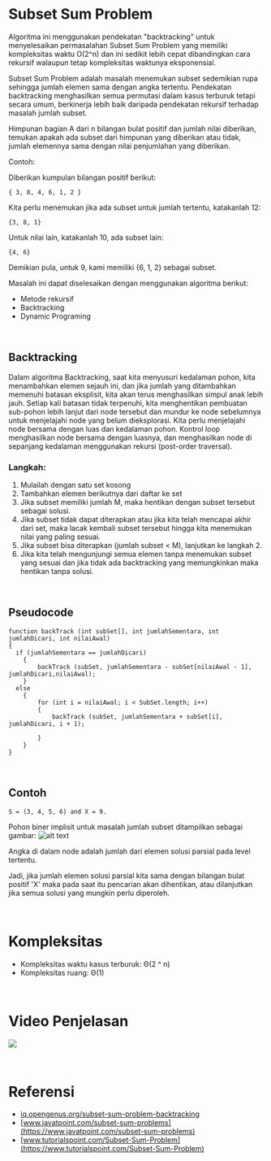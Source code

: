# Subset Sum Problem
Algoritma ini menggunakan pendekatan "backtracking" untuk menyelesaikan permasalahan Subset Sum Problem yang memiliki kompleksitas waktu O(2^n) dan ini sedikit lebih cepat dibandingkan cara rekursif walaupun tetap kompleksitas waktunya eksponensial.

Subset Sum Problem adalah masalah menemukan subset sedemikian rupa sehingga jumlah elemen sama dengan angka tertentu. Pendekatan backtracking menghasilkan semua permutasi dalam kasus terburuk tetapi secara umum, berkinerja lebih baik daripada pendekatan rekursif terhadap masalah jumlah subset.

Himpunan bagian A dari n bilangan bulat positif dan jumlah nilai diberikan, temukan apakah ada subset dari himpunan yang diberikan atau tidak, jumlah elemennya sama dengan nilai penjumlahan yang diberikan.

Contoh:

Diberikan kumpulan bilangan positif berikut:
```
{ 3, 8, 4, 6, 1, 2 }
```
Kita perlu menemukan jika ada subset untuk jumlah tertentu, katakanlah 12:
```
{3, 8, 1}
```
Untuk nilai lain, katakanlah 10, ada subset lain:
```
{4, 6}
```
Demikian pula, untuk 9, kami memiliki {6, 1, 2} sebagai subset.

Masalah ini dapat diselesaikan dengan menggunakan algoritma berikut:

- Metode rekursif
- Backtracking
- Dynamic Programing

<br />

## Backtracking
Dalam algoritma Backtracking, saat kita menyusuri kedalaman pohon, kita menambahkan elemen sejauh ini, dan jika jumlah yang ditambahkan memenuhi batasan eksplisit, kita akan terus menghasilkan simpul anak lebih jauh. Setiap kali batasan tidak terpenuhi, kita menghentikan pembuatan sub-pohon lebih lanjut dari node tersebut dan mundur ke node sebelumnya untuk menjelajahi node yang belum dieksplorasi. Kita perlu menjelajahi node bersama dengan luas dan kedalaman pohon. Kontrol loop menghasilkan node bersama dengan luasnya, dan menghasilkan node di sepanjang kedalaman menggunakan rekursi  (post-order traversal).

### Langkah:

1. Mulailah dengan satu set kosong
2. Tambahkan elemen berikutnya dari daftar ke set
3. Jika subset memiliki jumlah M, maka hentikan dengan subset tersebut sebagai solusi.
4. Jika subset tidak dapat diterapkan atau jika kita telah mencapai akhir dari set, maka lacak kembali subset tersebut hingga kita menemukan nilai yang paling sesuai.
5. Jika subset bisa diterapkan (jumlah subset < M), lanjutkan ke langkah 2.
6. Jika kita telah mengunjungi semua elemen tanpa menemukan subset yang sesuai dan jika tidak ada backtracking yang memungkinkan maka hentikan tanpa solusi.

<br />

## Pseudocode

```
function backTrack (int subSet[], int jumlahSementara, int jumlahDicari, int nilaiAwal)
{
  if (jumlahSementara == jumlahDicari)
    {
        backTrack (subSet, jumlahSementara - subSet[nilaiAwal - 1], jumlahDicari,nilaiAwal);
    }
  else
    {
        for (int i = nilaiAwal; i < SubSet.length; i++)
	    {
	        backTrack (subSet, jumlahSementara + subSet[i], jumlahDicari, i + 1);

	    }
    }
}
```
<br />

## Contoh
```
S = (3, 4, 5, 6) and X = 9.
```
Pohon biner implisit untuk masalah jumlah subset ditampilkan sebagai gambar:
![alt text](https://static.javatpoint.com/tutorial/daa/images/subset-sum-problems2.png)

Angka di dalam node adalah jumlah dari elemen solusi parsial pada level tertentu.

Jadi, jika jumlah elemen solusi parsial kita sama dengan bilangan bulat positif 'X' maka pada saat itu pencarian akan dihentikan, atau dilanjutkan jika semua solusi yang mungkin perlu diperoleh.

<br />

# Kompleksitas
- Kompleksitas waktu kasus terburuk: Θ(2 ^ n)
- Kompleksitas ruang: Θ(1)

<br />

# Video Penjelasan
[![](http://img.youtube.com/vi/kyLxTdsT8ws/0.jpg)](http://www.youtube.com/watch?v=kyLxTdsT8ws "Sum Of Subsets Problem - Backtracking")

<br />

# Referensi
- [iq.opengenus.org/subset-sum-problem-backtracking](https://iq.opengenus.org/subset-sum-problem-backtracking/#:~:text=Algorithms%20backtracking&text=Subset%20sum%20problem%20is%20the,approach%20towards%20subset%20sum%20problem.)
- [www.javatpoint.com/subset-sum-problems](https://www.javatpoint.com/subset-sum-problems)
- [www.tutorialspoint.com/Subset-Sum-Problem](https://www.tutorialspoint.com/Subset-Sum-Problem)

